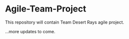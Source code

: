 # Agile-Team-Project

This repository will contain Team Desert Rays agile project. 

...more updates to come.
